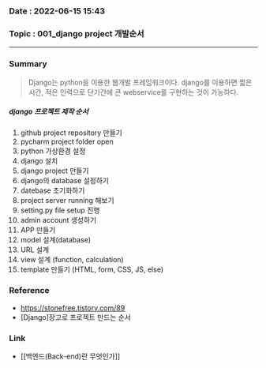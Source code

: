 ### Date : 2022-06-15 15:43

### Topic : 001_django project 개발순서
---
### Summary
> Django는 python을 이용한 웹개발 프레임워크이다. django를 이용하면 짧은 시간, 적은 인력으로 단기간에 큰 webservice를 구현하는 것이 가능하다.

##### django 프로젝트 제작 순서
1. github project repository 만들기
2. pycharm project folder open
3. python 가상환경 설정
4. django 설치
5. django project 만들기
6. django의 database 설정하기
7. datebase 초기화하기
8. project server running 해보기
9. setting.py file setup 진행
10.  admin account 생성하기
11. APP 만들기
12. model 설계(database)
13. URL 설계
14. view 설계 (function, calculation)
15.  template 만들기 (HTML, form, CSS, JS, else)

### Reference
- https://stonefree.tistory.com/89
- [Django]장고로 프로젝트 만드는 순서

### Link
- [[백엔드(Back-end)란 무엇인가]]
